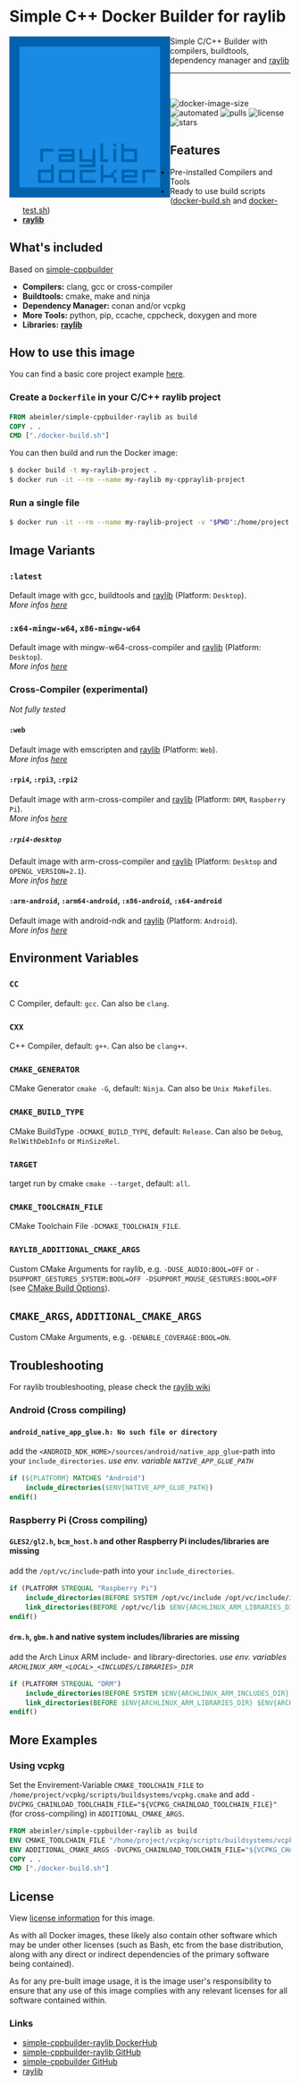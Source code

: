 # Simple C++ Docker Builder for raylib

<img align="left" src="https://github.com/abeimler/simple-cppbuilder-raylib/blob/main/img/logo.png" width="288px">

Simple C/C++ Builder with compilers, buildtools, dependency manager and [raylib](https://github.com/raysan5/raylib)

---

<br>

![docker-image-size](https://img.shields.io/docker/image-size/abeimler/simple-cppbuilder-raylib) ![automated](https://img.shields.io/docker/automated/abeimler/simple-cppbuilder-raylib) ![pulls](https://img.shields.io/docker/pulls/abeimler/simple-cppbuilder-raylib) ![license](https://img.shields.io/github/license/abeimler/simple-cppbuilder-raylib) ![stars](https://img.shields.io/docker/stars/abeimler/simple-cppbuilder-raylib)

## Features

- Pre-installed Compilers and Tools
- Ready to use build scripts ([docker-build.sh](https://github.com/abeimler/simple-cppbuilder-raylib/blob/main/scripts/docker-build.sh) and [docker-test.sh](https://github.com/abeimler/simple-cppbuilder-raylib/blob/main/scripts/docker-test.sh))
- **[raylib](https://github.com/raysan5/raylib)**

## What's included

Based on [simple-cppbuilder](https://hub.docker.com/r/abeimler/simple-cppbuilder)

- **Compilers:** clang, gcc or cross-compiler
- **Buildtools:** cmake, make and ninja
- **Dependency Manager:** conan and/or vcpkg
- **More Tools:** python, pip, ccache, cppcheck, doxygen and more
- **Libraries:** **[raylib](https://github.com/raysan5/raylib)**

## How to use this image

You can find a basic core project example [here](https://github.com/abeimler/simple-cppbuilder-raylib/tree/main/example/example).

### Create a `Dockerfile` in your C/C++ raylib project

```Dockerfile
FROM abeimler/simple-cppbuilder-raylib as build
COPY . .
CMD ["./docker-build.sh"]
```

You can then build and run the Docker image:

```bash
$ docker build -t my-raylib-project .
$ docker run -it --rm --name my-raylib my-cppraylib-project
```


### Run a single file

```bash
$ docker run -it --rm --name my-raylib-project -v "$PWD":/home/project -w /home/project abeimler/simple-cppbuilder-raylib ./docker-build.sh
```


## Image Variants

### `:latest`

Default image with gcc, buildtools and [raylib](https://github.com/raysan5/raylib/wiki/Working-on-GNU-Linux) (Platform: `Desktop`).  
_More infos [here](https://github.com/raysan5/raylib/wiki/Working-on-GNU-Linux)_

### `:x64-mingw-w64`, `x86-mingw-w64`

Default image with mingw-w64-cross-compiler and [raylib](https://github.com/raysan5/raylib/wiki/Working-on-Windows) (Platform: `Desktop`).  
_More infos [here](https://github.com/raysan5/raylib/wiki/Working-on-Windows)_

### Cross-Compiler (experimental)

_Not fully tested_

#### `:web`

Default image with emscripten and [raylib](https://github.com/raysan5/raylib/wiki/Working-for-Web-(HTML5)) (Platform: `Web`).  
_More infos [here](https://github.com/raysan5/raylib/wiki/Working-for-Web-(HTML5))_

#### `:rpi4`, `:rpi3`, `:rpi2`

Default image with arm-cross-compiler and [raylib](https://github.com/raysan5/raylib/wiki/Working-on-Raspberry-Pi) (Platform: `DRM`, `Raspberry Pi`).  
_More infos [here](https://github.com/raysan5/raylib/wiki/Working-on-Raspberry-Pi)_

##### `:rpi4-desktop`

Default image with arm-cross-compiler and [raylib](https://github.com/raysan5/raylib/wiki/Working-on-Raspberry-Pi) (Platform: `Desktop` and `OPENGL_VERSION=2.1`).  
_More infos [here](https://github.com/raysan5/raylib/wiki/Working-on-Raspberry-Pi)_

#### `:arm-android`, `:arm64-android`, `:x86-android`, `:x64-android`

Default image with android-ndk and [raylib](https://github.com/raysan5/raylib/wiki/Working-for-Android-(on-Linux)) (Platform: `Android`).  
_More infos [here](https://github.com/raysan5/raylib/wiki/Working-for-Android)_


## Environment Variables

### `CC`

C Compiler, default:  `gcc`.
Can also be `clang`.  

### `CXX`

C++ Compiler, default:  `g++`.
Can also be `clang++`.  

### `CMAKE_GENERATOR`

CMake Generator `cmake -G`, default: `Ninja`.
Can also be `Unix Makefiles`.  

### `CMAKE_BUILD_TYPE`

CMake BuildType `-DCMAKE_BUILD_TYPE`, default: `Release`.
Can also be `Debug`, `RelWithDebInfo` or `MinSizeRel`.  

### `TARGET`

target run by cmake `cmake --target`, default: `all`.  

### `CMAKE_TOOLCHAIN_FILE`

CMake Toolchain File `-DCMAKE_TOOLCHAIN_FILE`.

### `RAYLIB_ADDITIONAL_CMAKE_ARGS`

Custom CMake Arguments for raylib, e.g. `-DUSE_AUDIO:BOOL=OFF` or `-DSUPPORT_GESTURES_SYSTEM:BOOL=OFF -DSUPPORT_MOUSE_GESTURES:BOOL=OFF` (see [CMake Build Options](https://github.com/raysan5/raylib/wiki/CMake-Build-Options)).  

## `CMAKE_ARGS`, `ADDITIONAL_CMAKE_ARGS`

Custom CMake Arguments, e.g. `-DENABLE_COVERAGE:BOOL=ON`.


## Troubleshooting

For raylib troubleshooting, please check the [raylib wiki](https://github.com/raysan5/raylib/wiki)

### Android (Cross compiling)

#### `android_native_app_glue.h: No such file or directory`

add the `<ANDROID_NDK_HOME>/sources/android/native_app_glue`-path into your `include_directories`.
_use env. variable `NATIVE_APP_GLUE_PATH`_

```cmake
if (${PLATFORM} MATCHES "Android")
    include_directories($ENV{NATIVE_APP_GLUE_PATH})
endif()
```

### Raspberry Pi (Cross compiling)

#### `GLES2/gl2.h`, `bcm_host.h` and other Raspberry Pi includes/libraries are missing

add the `/opt/vc/include`-path into your `include_directories`.

```cmake
if (PLATFORM STREQUAL "Raspberry Pi")
    include_directories(BEFORE SYSTEM /opt/vc/include /opt/vc/include/interface/vmcs_host/linux /opt/vc/include/interface/vcos/pthreads $ENV{ARCHLINUX_ARM_INCLUDES_DIR} $ENV{ARCHLINUX_ARM_LOCAL_INCLUDES_DIR})
    link_directories(BEFORE /opt/vc/lib $ENV{ARCHLINUX_ARM_LIBRARIES_DIR} $ENV{ARCHLINUX_ARM_LOCAL_LIBRARIES_DIR})
endif()
```

#### `drm.h`, `gbm.h` and native system includes/libraries are missing

add the Arch Linux ARM include- and library-directories.
_use env. variables `ARCHLINUX_ARM_<LOCAL>_<INCLUDES/LIBRARIES>_DIR`_

```cmake
if (PLATFORM STREQUAL "DRM")
    include_directories(BEFORE SYSTEM $ENV{ARCHLINUX_ARM_INCLUDES_DIR} $ENV{ARCHLINUX_ARM_LOCAL_INCLUDES_DIR} $ENV{ARCHLINUX_ARM_LIBDRM_INCLUDES_DIR})
    link_directories(BEFORE $ENV{ARCHLINUX_ARM_LIBRARIES_DIR} $ENV{ARCHLINUX_ARM_LOCAL_LIBRARIES_DIR})
endif()
```

## More Examples

### Using vcpkg

Set the Envirement-Variable `CMAKE_TOOLCHAIN_FILE` to `/home/project/vcpkg/scripts/buildsystems/vcpkg.cmake` and add `-DVCPKG_CHAINLOAD_TOOLCHAIN_FILE="${VCPKG_CHAINLOAD_TOOLCHAIN_FILE}"` (for cross-compiling) in `ADDITIONAL_CMAKE_ARGS`.  

```Dockerfile
FROM abeimler/simple-cppbuilder-raylib as build
ENV CMAKE_TOOLCHAIN_FILE "/home/project/vcpkg/scripts/buildsystems/vcpkg.cmake"
ENV ADDITIONAL_CMAKE_ARGS -DVCPKG_CHAINLOAD_TOOLCHAIN_FILE="${VCPKG_CHAINLOAD_TOOLCHAIN_FILE}"
COPY . .
CMD ["./docker-build.sh"]
```


## License

View [license information](https://github.com/abeimler/simple-cppbuilder-raylib/blob/main/LICENSE) for this image.  

As with all Docker images, these likely also contain other software which may be under other licenses (such as Bash, etc from the base distribution, along with any direct or indirect dependencies of the primary software being contained).  

As for any pre-built image usage, it is the image user's responsibility to ensure that any use of this image complies with any relevant licenses for all software contained within.


### Links

- [simple-cppbuilder-raylib DockerHub](https://hub.docker.com/r/abeimler/simple-cppbuilder)
- [simple-cppbuilder-raylib GitHub](https://github.com/abeimler/simple-cppbuilder-raylib)
- [simple-cppbuilder GitHub](https://github.com/abeimler/simple-cppbuilder)
- [raylib](https://github.com/raysan5/raylib)
